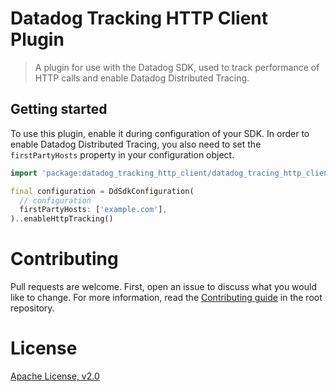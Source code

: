 
# Datadog Tracking HTTP Client Plugin

> A plugin for use with the Datadog SDK, used to track performance of HTTP calls and enable Datadog Distributed Tracing.

## Getting started

To use this plugin, enable it during configuration of your SDK. In order to enable Datadog Distributed Tracing, you also need to set the `firstPartyHosts` property in your configuration object.

```dart
import 'package:datadog_tracking_http_client/datadog_tracing_http_client.dart';

final configuration = DdSdkConfiguration(
  // configuration
  firstPartyHosts: ['example.com'],
)..enableHttpTracking()
```


# Contributing

Pull requests are welcome. First, open an issue to discuss what you would like
to change. For more information, read the [Contributing
guide](../../CONTRIBUTING.md) in the root repository.

# License

[Apache License, v2.0](LICENSE)